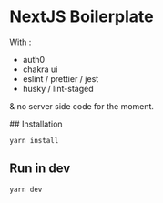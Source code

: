 # NextJS Boilerplate

With :
- auth0
- chakra ui
- eslint / prettier / jest
- husky / lint-staged

& no server side code for the moment.

## Installation

```
yarn install
```

## Run in dev

```
yarn dev
```


